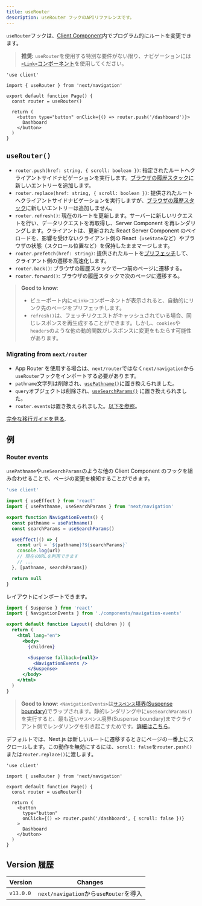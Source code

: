 ```yaml
---
title: useRouter
description: useRouter フックのAPIリファレンスです。
---
```


`useRouter`フックは、[Client Component](/docs/app-router/building-your-application/rendering/client-components)内でプログラム的にルートを変更できます。

> **推奨:** `useRouter`を使用する特別な要件がない限り、ナビゲーションには[`<Link>`コンポーネント](/docs/app-router/building-your-application/routing/linking-and-navigating#link-コンポーネント)を使用してください。

```tsx title="app/example-client-component.tsx"
'use client'

import { useRouter } from 'next/navigation'

export default function Page() {
  const router = useRouter()

  return (
    <button type="button" onClick={() => router.push('/dashboard')}>
      Dashboard
    </button>
  )
}
```

## `useRouter()`

- `router.push(href: string, { scroll: boolean })`: 指定されたルートへクライアントサイドナビゲーションを実行します。[ブラウザの履歴スタック](https://developer.mozilla.org/en-US/docs/Web/API/History_API)に新しいエントリーを追加します。
- `router.replace(href: string, { scroll: boolean })`: 提供されたルートへクライアントサイドナビゲーションを実行しますが、[ブラウザの履歴スタック](https://developer.mozilla.org/en-US/docs/Web/API/History_API)に新しいエントリーは追加しません。
- `router.refresh()`: 現在のルートを更新します。サーバーに新しいリクエストを行い、データリクエストを再取得し、Server Component を再レンダリングします。クライアントは、更新された React Server Component のペイロードを、影響を受けないクライアント側の React（`useState`など）やブラウザの状態（スクロール位置など）を保持したままマージします。
- `router.prefetch(href: string)`: 提供されたルートを[プリフェッチ](/docs/app-router/building-your-application/routing/linking-and-navigating#プリフェッチ)して、クライアント側の遷移を高速化します。
- `router.back()`: ブラウザの履歴スタックで一つ前のページに遷移する。
- `router.forward()`: ブラウザの履歴スタックで次のページに遷移する。

> **Good to know**:
>
> - ビューポート内に`<Link>`コンポーネントが表示されると、自動的にリンク先のページをプリフェッチします。
> - `refresh()`は、フェッチリクエストがキャッシュされている場合、同じレスポンスを再生成することができます。しかし、`cookies`や`headers`のような他の動的関数がレスポンスに変更をもたらす可能性があります。

### Migrating from `next/router`

- App Router を使用する場合は、`next/router`ではなく`next/navigation`から`useRouter`フックをインポートする必要があります。
- `pathname`文字列は削除され、[`usePathname()`](/docs/app-router/api-reference/functions/use-pathname)に置き換えられました。
- `query`オブジェクトは削除され、[`useSearchParams()`](/docs/app-router/api-reference/functions/use-search-params) に置き換えられました。
- `router.events`は置き換えられました。[以下を参照](#router-events)。

[完全な移行ガイドを見る](/docs/app-router/building-your-application/upgrading/app-router-migration).

## 例

### Router events

`usePathname`や`useSearchParams`のような他の Client Component のフックを組み合わせることで、ページの変更を検知することができます。

```jsx title="app/components/navigation-events.js"
'use client'

import { useEffect } from 'react'
import { usePathname, useSearchParams } from 'next/navigation'

export function NavigationEvents() {
  const pathname = usePathname()
  const searchParams = useSearchParams()

  useEffect(() => {
    const url = `${pathname}?${searchParams}`
    console.log(url)
    // 現在のURLを利用できます
    // ...
  }, [pathname, searchParams])

  return null
}
```

レイアウトにインポートできます。

```jsx title="app/layout.js" highlight={2,10-12}
import { Suspense } from 'react'
import { NavigationEvents } from './components/navigation-events'

export default function Layout({ children }) {
  return (
    <html lang="en">
      <body>
        {children}

        <Suspense fallback={null}>
          <NavigationEvents />
        </Suspense>
      </body>
    </html>
  )
}
```

> **Good to know**: `<NavigationEvents>`は[`サスペンス`境界(Suspense boundary)](/docs/app-router/building-your-application/routing/loading-ui-and-streaming#example)でラップされます。静的レンダリング中に`useSearchParams()`を実行すると、最も近い`サスペンス`境界(Suspense boundary)までクライアント側でレンダリングを引き起こすためです。[詳細はこちら](/docs/app-router/api-reference/functions/use-search-params)。

デフォルトでは、Next.js は新しいルートに遷移するときにページの一番上にスクロールします。この動作を無効にするには、`scroll: false`を`router.push()`または`router.replace()`に渡します。

```tsx title="app/example-client-component.tsx"
'use client'

import { useRouter } from 'next/navigation'

export default function Page() {
  const router = useRouter()

  return (
    <button
      type="button"
      onClick={() => router.push('/dashboard', { scroll: false })}
    >
      Dashboard
    </button>
  )
}
```

## Version 履歴

| Version   | Changes                                |
| --------- | -------------------------------------- |
| `v13.0.0` | `next/navigation`から`useRouter`を導入 |
